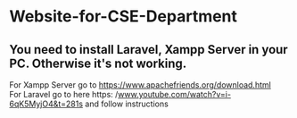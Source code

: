 # Website-for-CSE-Department

## You need to install Laravel, Xampp Server in your PC. Otherwise it's not working. <br/>
For Xampp Server go to https://www.apachefriends.org/download.html <br/>
For Laravel go to here https: /www.youtube.com/watch?v=i-6qK5MyjO4&t=281s  and follow instructions  <br/>

